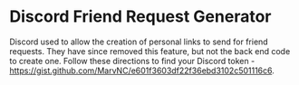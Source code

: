 # Discord Friend Request Generator

Discord used to allow the creation of personal links to send for friend requests. They have since removed this feature, but not the back end code to create one. Follow these directions to find your Discord token - https://gist.github.com/MarvNC/e601f3603df22f36ebd3102c501116c6. 
